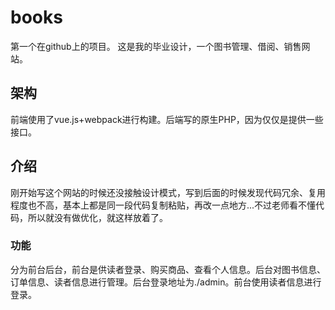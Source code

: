 # books
第一个在github上的项目。
这是我的毕业设计，一个图书管理、借阅、销售网站。

## 架构
前端使用了vue.js+webpack进行构建。后端写的原生PHP，因为仅仅是提供一些接口。

## 介绍
刚开始写这个网站的时候还没接触设计模式，写到后面的时候发现代码冗余、复用程度也不高，基本上都是同一段代码复制粘贴，再改一点地方...不过老师看不懂代码，所以就没有做优化，就这样放着了。

### 功能
分为前台后台，前台是供读者登录、购买商品、查看个人信息。后台对图书信息、订单信息、读者信息进行管理。后台登录地址为./admin。前台使用读者信息进行登录。

